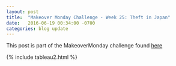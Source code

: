 ```yaml
---
layout: post
title:  "Makeover Monday Challenge - Week 25: Theft in Japan"
date:   2016-06-19 00:34:00 -0700
categories: blog update
---
```


This post is part of the MakeoverMonday challenge found [here](http://vizwiz.blogspot.com/p/makeover-monday-challenges.html)

{% include tableau2.html %}

